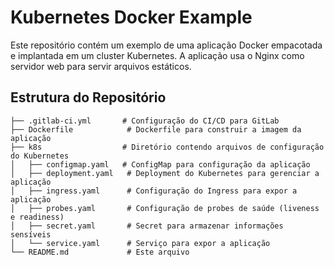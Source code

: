# Kubernetes Docker Example

Este repositório contém um exemplo de uma aplicação Docker empacotada e implantada em um cluster Kubernetes. A aplicação usa o Nginx como servidor web para servir arquivos estáticos.

## Estrutura do Repositório

```plaintext
├── .gitlab-ci.yml       # Configuração do CI/CD para GitLab
├── Dockerfile            # Dockerfile para construir a imagem da aplicação
├── k8s                  # Diretório contendo arquivos de configuração do Kubernetes
│   ├── configmap.yaml   # ConfigMap para configuração da aplicação
│   ├── deployment.yaml   # Deployment do Kubernetes para gerenciar a aplicação
│   ├── ingress.yaml      # Configuração do Ingress para expor a aplicação
│   ├── probes.yaml       # Configuração de probes de saúde (liveness e readiness)
│   ├── secret.yaml       # Secret para armazenar informações sensíveis
│   └── service.yaml      # Serviço para expor a aplicação
└── README.md             # Este arquivo
